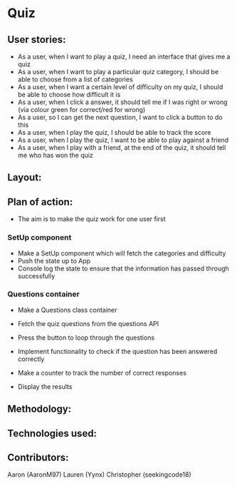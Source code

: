 # Quiz

## User stories:
* As a user, when I want to play a quiz, I need an interface that gives me a quiz
* As a user, when I want to play a particular quiz category, I should be able to choose from a list of categories
* As a user, when I want a certain level of difficulty on my quiz, I should be able to choose how difficult it is
* As a user, when I click a answer, it should tell me if I was right or wrong (via colour green for correct/red for wrong)
* As a user, so I can get the next question, I want to click a button to do this
* As a user, when I play the quiz, I should be able to track the score 
* As a user, when I play the quiz, I want to be able to play against a friend
* As a user, when I play with a friend, at the end of the quiz, it should tell me who has won the quiz
    

## Layout:

## Plan of action:
* The aim is to make the quiz work for one user first

### SetUp component
* Make a SetUp component which will fetch the categories and difficulty
* Push the state up to App
* Console log the state to ensure that the information has passed through successfully

### Questions container
* Make a Questions class container
* Fetch the quiz questions from the questions API
* Press the button to loop through the questions
* Implement functionality to check if the question has been answered correctly

* Make a counter to track the number of correct responses
* Display the results

## Methodology:

## Technologies used:

## Contributors:
Aaron (AaronM97)
Lauren (Yynx)
Christopher (seekingcode18)

